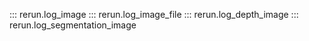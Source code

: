 ::: rerun.log_image
::: rerun.log_image_file
::: rerun.log_depth_image
::: rerun.log_segmentation_image
